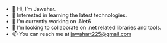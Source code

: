 - 👋 Hi, I’m Jawahar.
- 👀 Interested in learning the latest technologies.
- 🌱 I’m currently working on .Net6
- 💞️ I’m looking to collaborate on .net related libraries and tools.
- 📫 You can reach me at jawahart225@gmail.com
